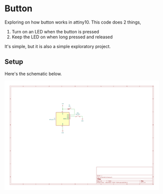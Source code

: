 # Button

Exploring on how button works in attiny10. This code does 2 things,

1. Turn on an LED when the button is pressed
2. Keep the LED on when long pressed and released

It's simple, but it is also a simple exploratory project.

## Setup

Here's the schematic below.

![Button Schematic](./schematic.svg)
